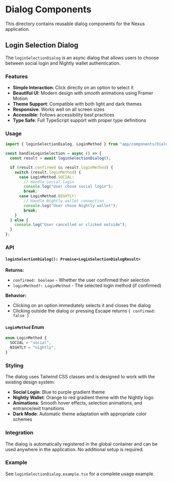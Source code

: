 # Dialog Components

This directory contains reusable dialog components for the Nexus application.

## Login Selection Dialog

The `loginSelectionDialog` is an async dialog that allows users to choose between social login and Nightly wallet authentication.

### Features

- **Simple Interaction**: Click directly on an option to select it
- **Beautiful UI**: Modern design with smooth animations using Framer Motion
- **Theme Support**: Compatible with both light and dark themes
- **Responsive**: Works well on all screen sizes
- **Accessible**: Follows accessibility best practices
- **Type Safe**: Full TypeScript support with proper type definitions

### Usage

```typescript
import { loginSelectionDialog, LoginMethod } from "app/components/Dialog";

const handleLoginSelection = async () => {
  const result = await loginSelectionDialog();

  if (result.confirmed && result.loginMethod) {
    switch (result.loginMethod) {
      case LoginMethod.SOCIAL:
        // Handle social login
        console.log("User chose social login");
        break;
      case LoginMethod.NIGHTLY:
        // Handle Nightly wallet connection
        console.log("User chose Nightly wallet");
        break;
    }
  } else {
    console.log("User cancelled or clicked outside");
  }
};
```

### API

#### `loginSelectionDialog(): Promise<LoginSelectionDialogResult>`

**Returns:**

- `confirmed: boolean` - Whether the user confirmed their selection
- `loginMethod?: LoginMethod` - The selected login method (if confirmed)

**Behavior:**

- Clicking on an option immediately selects it and closes the dialog
- Clicking outside the dialog or pressing Escape returns `{ confirmed: false }`

#### `LoginMethod` Enum

```typescript
enum LoginMethod {
  SOCIAL = "social",
  NIGHTLY = "nightly",
}
```

### Styling

The dialog uses Tailwind CSS classes and is designed to work with the existing design system:

- **Social Login**: Blue to purple gradient theme
- **Nightly Wallet**: Orange to red gradient theme with the Nightly logo
- **Animations**: Smooth hover effects, selection animations, and entrance/exit transitions
- **Dark Mode**: Automatic theme adaptation with appropriate color schemes

### Integration

The dialog is automatically registered in the global container and can be used anywhere in the application. No additional setup is required.

### Example

See `loginSelectionDialog.example.tsx` for a complete usage example.
